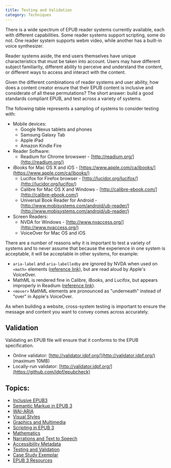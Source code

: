 ```yaml
---
title: Testing and Validation
category: Techniques
---
```


There is a wide spectrum of EPUB reader systems currently available, each with different capabilities. Some reader
systems support scripting, some do not. One reader system supports webm video, while another has a built-in voice
synthesizer.

Reader systems aside, the end users themselves have unique characteristics that must be taken into account. Users may
have different subject familiarity, different ability to perceive and understand the content, or different ways to
access and interact with the content.

Given the different combinations of reader systems and user ability, how does a content creator ensure that their EPUB
content is inclusive and considerate of all these permutations? The short answer: build a good standards compliant
EPUB, and test across a variety of systems.

The following table represents a sampling of systems to consider testing with:

* Mobile devices:
  * Google Nexus tablets and phones
  * Samsung Galaxy Tab
  * Apple iPad
  * Amazon Kindle Fire
* Reader Software:
  * Readium for Chrome browswer - [http://readium.org/](http://readium.org/)
* iBooks for Mac OS X and iOS - [https://www.apple.com/ca/ibooks/](https://www.apple.com/ca/ibooks/)
  * Lucifox for Firefox browser - [http://lucidor.org/lucifox/](http://lucidor.org/lucifox/)
  * Calibre for Mac OS X and Windows - [http://calibre-ebook.com/](http://calibre-ebook.com/)
  * Universal Book Reader for Android - [http://www.mobisystems.com/android/ub-reader/](http://www.mobisystems.com/android/ub-reader/)
* Screen Readers:
  * NVDA for Windows - [http://www.nvaccess.org/](http://www.nvaccess.org/)
  * VoiceOver for Mac OS and iOS

There are a number of reasons why it is important to test a variety of systems and to never assume that because the
experience in one system is acceptable, it will be acceptable in other systems, for example:

* `aria-label` and `aria-labelledby` are ignored by NVDA when used on `<math>` elements
([reference link](http://community.nvda-project.org/ticket/4422)), but are read aloud by Apple's VoiceOver.
* MathML is rendered fine in Calibre, iBooks, and Lucifox, but appears improperly in Readium ([reference link](http://idpf.org/forum/topic-1618)).
* `<mover>` MathML elements are pronounced as "underneath" instead of "over" in Apple's VoiceOver.

As when building a website, cross-system testing is important to ensure the message and content you want to convey
comes across accurately.

## Validation

Validating an EPUB file will ensure that it conforms to the EPUB specification.

* Online validator: [http://validator.idpf.org/](http://validator.idpf.org/) (maximum 10MB)
* Locally-run validator: [http://validator.idpf.org/](https://github.com/idpf/epubcheck)

## Topics:

* [Inclusive EPUB3](/InclusiveEPUB3.html)
* [Semantic Markup in EPUB 3](/SemanticMarkupInEPUB3.html)
* [WAI-ARIA](/WAI-ARIA.html)
* [Visual Styles](/VisualStyles.html)
* [Graphics and Multimedia](/GraphicsAndMultimedia.html)
* [Scripting in EPUB 3](/ScriptingInEPUB3.html)
* [Mathematics](/Mathematics.html)
* [Narrations and Text to Speech](/NarrationsAndTextToSpeech.html)
* [Accessibility Metadata](/AccessibilityMetadata.html)
* [Testing and Validation](/TestingAndValidation.html)
* [Case Study Exemplar](/CaseStudyExemplar.html)
* [EPUB 3 Resources](/EPUB3Resources.html)
